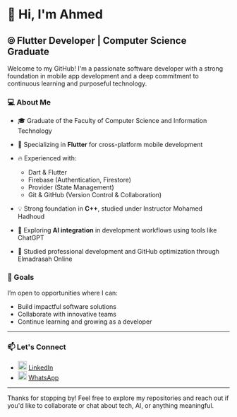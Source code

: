 # 👋 Hi, I'm Ahmed

## ⦾ Flutter Developer | Computer Science Graduate

Welcome to my GitHub! I'm a passionate software developer with a strong foundation in mobile app development and a deep commitment to continuous learning and purposeful technology.

### 💻 About Me

- 🎓 Graduate of the Faculty of Computer Science and Information Technology  
- 📱 Specializing in **Flutter** for cross-platform mobile development  
- 🔥 Experienced with:
  - Dart & Flutter
  - Firebase (Authentication, Firestore)
  - Provider (State Management)
  - Git & GitHub (Version Control & Collaboration)

- 💡 Strong foundation in **C++**, studied under Instructor Mohamed Hadhoud  
- 🤖 Exploring **AI integration** in development workflows using tools like ChatGPT  
- 🧠 Studied professional development and GitHub optimization through Elmadrasah Online


### 🚀 Goals

I’m open to opportunities where I can:
- Build impactful software solutions
- Collaborate with innovative teams
- Continue learning and growing as a developer

---

### 📫 Let's Connect

- <img width="20" height="20" alt="image" src="https://github.com/user-attachments/assets/c685ab8a-f419-4f29-a18d-e4b2937d58bd" /> [LinkedIn](https://www.linkedin.com/in/ahmed-mostafa-daoud)  
- <img width="20" height="20" alt="image" src="https://github.com/user-attachments/assets/8c52ca2b-845c-43b7-993f-15ba719b6a7d" /> [WhatsApp](+201029121638)  

---

Thanks for stopping by! Feel free to explore my repositories and reach out if you'd like to collaborate or chat about tech, AI, or anything meaningful.
